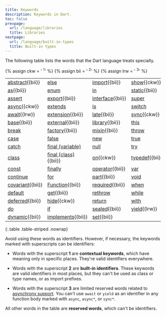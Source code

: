 ```yaml
---
title: Keywords
description: Keywords in Dart.
toc: false
prevpage:
  url: /language/libraries
  title: Libraries
nextpage:
  url: /language/built-in-types
  title: Built-in types
---
```


The following table lists the words that the Dart language treats specially.

{% assign ckw = '&nbsp;<sup title="contextual keyword" alt="contextual keyword">1</sup>' %}
{% assign bii = '&nbsp;<sup title="built-in-identifier" alt="built-in-identifier">2</sup>' %}
{% assign lrw = '&nbsp;<sup title="limited reserved word" alt="limited reserved word">3</sup>' %}

|||||
|-|-|-|-|
| [abstract][]{{bii}} | [else][]              | [import][]{{bii}}  | [show][]{{ckw}} |
| [as][]{{bii}}      | [enum][]              | [in][]             | [static][]{{bii}} |
| [assert][]         | [export][]{{bii}}     | [interface][]{{bii}} | [super][]       |
| [async][]{{ckw}}   | [extends][]           | [is][]             | [switch][]      |
| [await][]{{lrw}}   | [extension][]{{bii}}  | [late][]{{bii}}    | [sync][]{{ckw}} |
| [base][]{{bii}}    | [external][]{{bii}}   | [library][]{{bii}} | [this][]        |
| [break][]          | [factory][]{{bii}}    | [mixin][]{{bii}}   | [throw][]       |
| [case][]           | [false][]             | [new][]            | [true][]        |
| [catch][]          | [final (variable)][]  | [null][]           | [try][]         |
| [class][]          | [final (class)][]{{bii}} | [on][]{{ckw}}      | [typedef][]{{bii}} |
| [const][]          | [finally][]           | [operator][]{{bii}} | [var][]         |
| [continue][]       | [for][]               | [part][]{{bii}}    | [void][]        |
| [covariant][]{{bii}} | [Function][]{{bii}}   | [required][]{{bii}} | [when][]        |
| [default][]        | [get][]{{bii}}        | [rethrow][]        | [while][]       |
| [deferred][]{{bii}} | [hide][]{{ckw}}       | [return][]         | [with][]        |
| [do][]             | [if][]                | [sealed][]{{bii}}  | [yield][]{{lrw}} |
| [dynamic][]{{bii}} | [implements][]{{bii}} | [set][]{{bii}}     |                 |

{:.table .table-striped .nowrap}

[abstract]: /language/class-modifiers#abstract
[as]: /language/operators#type-test-operators
[assert]: /language/error-handling#assert
[async]: /language/async
[await]: /language/async
[base]: /language/class-modifiers#base
[break]: /language/loops#break-and-continue
[case]: /language/branches#switch
[catch]: /language/error-handling#catch
[class]: /language/classes#instance-variables
[const]: /language/variables#final-and-const
[continue]: /language/loops#break-and-continue
[covariant]: /guides/language/sound-problems#the-covariant-keyword
[default]: /language/branches#switch
[deferred]: /language/libraries#lazily-loading-a-library
[do]: /language/loops#while-and-do-while
[dynamic]: /language#important-concepts
[else]: /language/branches#if
[enum]: /language/enums
[export]: /guides/libraries/create-packages
[extends]: /language/extend
[extension]: /language/extension-methods
[external]: /language/functions#external
[factory]: /language/constructors#factory-constructors
[false]: /language/built-in-types#booleans
[final (variable)]: /language/variables#final-and-const
[final (class)]: /language/class-modifiers#final
[finally]: /language/error-handling#finally
[for]: /language/loops#for-loops
[Function]: /language/functions
[get]: /language/methods#getters-and-setters
[hide]: /language/libraries#importing-only-part-of-a-library
[if]: /language/branches#if
[implements]: /language/classes#implicit-interfaces
[import]: /language/libraries#using-libraries
[in]: /language/loops#for-loops
[interface]: /language/class-modifiers#interface
[is]: /language/operators#type-test-operators
[late]: /language/variables#late-variables
[library]: /language/libraries
[mixin]: /language/mixins
[new]: /language/classes#using-constructors
[null]: /language/variables#default-value
[on]: /language/error-handling#catch
[operator]: /language/methods#operators
[part]: /guides/libraries/create-packages#organizing-a-package
[required]: /language/functions#named-parameters
[rethrow]: /language/error-handling#catch
[return]: /language/functions#return-values
[sealed]: /language/class-modifiers#sealed
[set]: /language/methods#getters-and-setters
[show]: /language/libraries#importing-only-part-of-a-library
[static]: /language/classes#class-variables-and-methods
[super]: /language/extend
[switch]: /language/branches#switch
[sync]: /language/functions#generators
[this]: /language/constructors
[throw]: /language/error-handling#throw
[true]: /language/built-in-types#booleans
[try]: /language/error-handling#catch
[typedef]: /language/typedefs
[var]: /language/variables
[void]: /language/built-in-types
[when]: /language/branches#when
[with]: /language/mixins
[while]: /language/loops#while-and-do-while
[yield]: /language/functions#generators

Avoid using these words as identifiers.
However, if necessary, the keywords marked with superscripts can be identifiers:

* Words with the superscript **1** are **contextual keywords**,
  which have meaning only in specific places.
  They're valid identifiers everywhere.

* Words with the superscript **2** are **built-in identifiers**.
  These keywords are valid identifiers in most places,
  but they can't be used as class or type names, or as import prefixes.

* Words with the superscript **3** are limited reserved words related to
  [asynchrony support][].
  You can't use `await` or `yield` as an identifier
  in any function body marked with `async`, `async*`, or `sync*`.

All other words in the table are **reserved words**,
which can't be identifiers.

[asynchrony support]: /language/async
